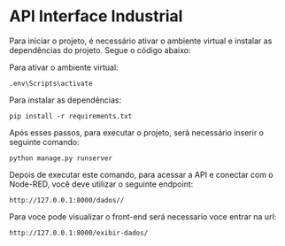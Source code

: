 
# API Interface Industrial

Para iniciar o projeto, é necessário ativar o ambiente virtual e instalar as dependências do projeto. Segue o código abaixo:

Para ativar o ambiente virtual:
```
.env\Scripts\activate
```

Para instalar as dependências:
``` 
pip install -r requirements.txt
```

Após esses passos, para executar o projeto, será necessário inserir o seguinte comando:
```
python manage.py runserver
```
Depois de executar este comando, para acessar a API e conectar com o Node-RED, você deve utilizar o seguinte endpoint:
```
http://127.0.0.1:8000/dados//
```

Para voce pode visualizar o front-end será necessario voce entrar na url:

```
http://127.0.0.1:8000/exibir-dados/
```


